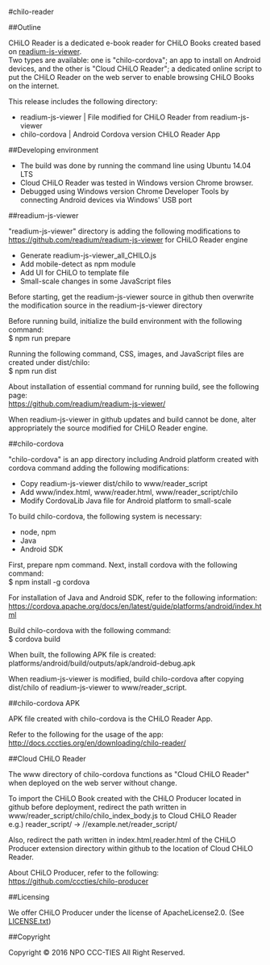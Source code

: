 #chilo-reader

##Outline

CHiLO Reader is a dedicated e-book reader for CHiLO Books created based on [readium-is-viewer](https://github.com/readium/readium-js-viewer "readium-is-viewer").   
Two types are available: one is "chilo-cordova"; an app to install on Android devices, and the other is "Cloud CHiLO Reader"; a dedicated online script to put the CHiLO Reader on the web server to enable browsing CHiLO Books on the internet.

This release includes the following directory:  
* readium-js-viewer  |  File modified for CHiLO Reader from readium-js-viewer  
* chilo-cordova    |   Android Cordova version CHiLO Reader App

##Developing environment

* The build was done by running the command line using Ubuntu 14.04 LTS  
* Cloud CHiLO Reader was tested in Windows version Chrome browser.  
* Debugged using Windows version Chrome Developer Tools by connecting Android devices via Windows' USB port

##readium-js-viewer

"readium-js-viewer" directory is adding the following modifications to https://github.com/readium/readium-js-viewer for CHiLO Reader engine  
* Generate readium-js-viewer_all_CHILO.js
* Add mobile-detect as npm module
* Add UI for CHiLO to template file
* Small-scale changes in some JavaScript files

Before starting, get the readium-js-viewer source in github then overwrite the modification source in the readium-js-viewer directory

Before running build, initialize the build environment with the following command:  
 $ npm run prepare

Running the following command, CSS, images, and JavaScript files are created under dist/chilo:  
 $ npm run dist

About installation of essential command for running build, see the following page:  
https://github.com/readium/readium-js-viewer/

When readium-js-viewer in github updates and build cannot be done, alter appropriately the source modified for CHiLO Reader engine.

##chilo-cordova

"chilo-cordova" is an app directory including Android platform created with cordova command adding the following modifications:  
* Copy readium-js-viewer dist/chilo to www/reader_script
* Add www/index.html, www/reader.html, www/reader_script/chilo
* Modify CordovaLib Java file for Android platform to small-scale

To build chilo-cordova, the following system is necessary:  
* node, npm
* Java
* Android SDK

First, prepare npm command. Next, install cordova with the following command:  
 $ npm install -g cordova

For installation of Java and Android SDK, refer to the following information:  
https://cordova.apache.org/docs/en/latest/guide/platforms/android/index.html

Build chilo-cordova with the following command:  
 $ cordova build

When built, the following APK file is created:  
 platforms/android/build/outputs/apk/android-debug.apk

When readium-js-viewer is modified, build chilo-cordova after copying  dist/chilo of readium-js-viewer to www/reader_script.

##chilo-cordova APK

APK file created with chilo-cordova is the CHiLO Reader App.

Refer to the following for the usage of the app:  
http://docs.cccties.org/en/downloading/chilo-reader/

##Cloud CHiLO Reader

The www directory of chilo-cordova functions as "Cloud CHiLO Reader" when deployed on the web server without change.

To import the CHiLO Book created with the CHiLO Producer located in github before deployment, redirect the path written in www/reader_script/chilo/chilo_index_body.js to Cloud CHiLO Reader  
e.g.) reader_script/ -> //example.net/reader_script/

Also, redirect the path written in index.html,reader.html of the CHiLO Producer extension directory within github to the location of Cloud CHiLO Reader.

About CHiLO Producer, refer to the following:
https://github.com/cccties/chilo-producer

##Licensing

We offer CHiLO Producer under the license of ApacheLicense2.0. (See [LICENSE.txt](LICENSE.txt)) 

##Copyright

Copyright © 2016 NPO CCC-TIES All Right Reserved.
